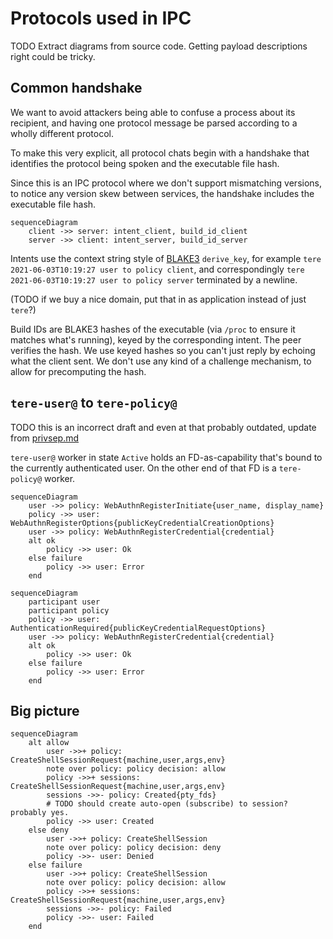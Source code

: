 # Protocols used in IPC

TODO Extract diagrams from source code.
Getting payload descriptions right could be tricky.

## Common handshake

We want to avoid attackers being able to confuse a process about its recipient, and having one protocol message be parsed according to a wholly different protocol.

To make this very explicit, all protocol chats begin with a handshake that identifies the protocol being spoken and the executable file hash.

Since this is an IPC protocol where we don't support mismatching versions, to notice any version skew between services, the handshake includes the executable file hash.

```mermaid
sequenceDiagram
    client ->> server: intent_client, build_id_client
    server ->> client: intent_server, build_id_server
```

Intents use the context string style of [BLAKE3](https://github.com/BLAKE3-team/BLAKE3) `derive_key`, for example `tere 2021-06-03T10:19:27 user to policy client`, and correspondingly `tere 2021-06-03T10:19:27 user to policy server` terminated by a newline.

(TODO if we buy a nice domain, put that in as application instead of just `tere`?)

Build IDs are BLAKE3 hashes of the executable (via `/proc` to ensure it matches what's running), keyed by the corresponding intent.
The peer verifies the hash.
We use keyed hashes so you can't just reply by echoing what the client sent.
We don't use any kind of a challenge mechanism, to allow for precomputing the hash.


## `tere-user@` to `tere-policy@`

TODO this is an incorrect draft and even at that probably outdated, update from [privsep.md](privsep.md)

`tere-user@` worker in state `Active` holds an FD-as-capability that's bound to the currently authenticated user.
On the other end of that FD is a `tere-policy@` worker.

```mermaid
sequenceDiagram
    user ->> policy: WebAuthnRegisterInitiate{user_name, display_name}
    policy ->> user: WebAuthnRegisterOptions{publicKeyCredentialCreationOptions}
    user ->> policy: WebAuthnRegisterCredential{credential}
    alt ok
        policy ->> user: Ok
    else failure
        policy ->> user: Error
    end
```

```mermaid
sequenceDiagram
    participant user
    participant policy
    policy ->> user: AuthenticationRequired{publicKeyCredentialRequestOptions}
    user ->> policy: WebAuthnRegisterCredential{credential}
    alt ok
        policy ->> user: Ok
    else failure
        policy ->> user: Error
    end
```


## Big picture

```mermaid
sequenceDiagram
    alt allow
        user ->>+ policy: CreateShellSessionRequest{machine,user,args,env}
        note over policy: policy decision: allow
        policy ->>+ sessions: CreateShellSessionRequest{machine,user,args,env}
        sessions ->>- policy: Created{pty_fds}
        # TODO should create auto-open (subscribe) to session? probably yes.
        policy ->> user: Created
    else deny
        user ->>+ policy: CreateShellSession
        note over policy: policy decision: deny
        policy ->>- user: Denied
    else failure
        user ->>+ policy: CreateShellSession
        note over policy: policy decision: allow
        policy ->>+ sessions: CreateShellSessionRequest{machine,user,args,env}
        sessions ->>- policy: Failed
        policy ->>- user: Failed
    end
```
